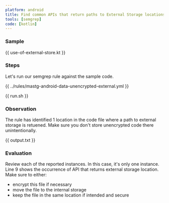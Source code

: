 ```yaml
---
platform: android
title: Find common APIs that return paths to External Storage locations
tools: [semgrep]
code: [kotlin]
---
```


### Sample

{{ use-of-external-store.kt }}

### Steps

Let's run our semgrep rule against the sample code.

{{ ../rules/mastg-android-data-unencrypted-external.yml }}

{{ run.sh }}

### Observation

The rule has identified 1 location in the code file where a path to external storage is retuened. Make sure you don't store unencrypted code there unintentionally.

{{ output.txt }}

### Evaluation

Review each of the reported instances. In this case, it's only one instance. Line 9 shows the occurrence of API that returns external storage location. Make sure to either:
- encrypt this file if necessary
- move the file to the internal storage
- keep the file in the same location if intended and secure

